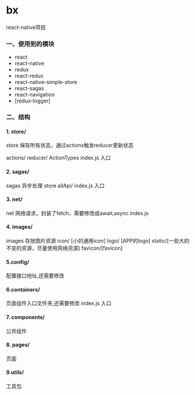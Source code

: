 # bx
react-native项目


### 一、使用到的模块

>
+ react
+ react-native
+ redux
+ react-redux
+ react-native-simple-store
+ react-sagas
+ react-navigation
+ [redux-logger]


### 二、结构

#### 1. store/

store 保存所有状态，通过actions触发reducer更新状态

actions/
reducer/
ActionTypes
index.js 入口

#### 2. sagas/

sagas 异步处理 store
allApi/
index.js 入口

#### 3. net/
net 网络请求，封装了fetch，需要修改成await,async
index.js

#### 4. images/
images 存放图片资源
icon/ [小的通用icon]
logo/ [APP的logo]
static/[一些大的不变的资源，尽量使用网络资源]
favicon/[favicon]

#### 5.config/
配置接口地址,还需要修改

#### 6.containers/
页面组件入口文件夹,还需要修改
index.js 入口

#### 7. components/
公共组件

#### 8. pages/
页面

#### 9.utils/
工具包
